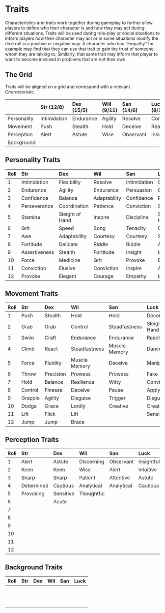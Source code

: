 # Traits

Characteristics and traits work together during gameplay to further allow players to define who their character is and how they may act during different situations. Traits will be used during role-play or social situations to inform players how their character may act or in some situations modify the dice roll in a positive or negative way. A character who has “Empathy” for example may find that they can use that trait to gain the trust of someone whom they are talking to. Similarly, that same trait may inform that player to want to become involved in problems that are not their own. 

## The Grid
Traits will be aligned on a grid and correspond with a relevant *Characteristic*. 


|  | Str (12/8) | Dex (15/5) | Will (9/11)  | San (14/6) | Luck (8/12) |
|:--|:--|:--|:--|:--|:--|
| Personality | Intimidation | Endurance | Agility | Resolve | Confidence |
| Movement | Push | Stealth | Hold | Deceive |  Reach| 
| Perception | Alert | Astute | Wise | Observant | Insightful | 
| Background |  |  |  |  |  | 



## Personality Traits

| Roll | Str | Dex | Wil | San | Luck |
|:--|:--|:--|:--|:--|:--|
| 1 | Intimidation | Flexibility | Resolve  | Intimidation |  Confidence|
| 2 | Endurance | Agility | Endurance | Persuasion | Courtesy |
| 3 | Confidence | Balance | Adaptability | Confidence | Riddle |
| 4 | Perseverance | Coordination | Patience | Conviction | Song |
| 5 | Stamina | Sleight of Hand | Inspire | Discipline | Sleight of Hand |
| 6 | Grit | Speed | Song | Tenacity | Charm |
| 7 | Awe | Adaptability | Courtesy | Courtesy | Scent |
| 8 | Fortitude | Delicate | Riddle | Riddle | Assertiveness |
| 9 | Assertiveness | Stealth | Fortitude | Insight | Insight |
| 10 | Force | Medicine | Grit | Provoke | Empathy |
| 11 | Conviction | Elusive | Conviction | Inspire | Apathy |
| 12 | Provoke | Elegant | Courage | Empathy | Inspire |

## Movement Traits

| Roll | Str | Dex | Wil | San | Luck |
|:--|:--|:--|:--|:--|:--|
| 1 | Push | Stealth | Hold | Hold | Deceive  |
| 2 | Grab | Grab | Control | Steadfastness | Sleight of Hand |
| 3 | Swim | Craft | Endurance | Endurance | Reach |
| 4 | Climb | React | Steadfastness | Muscle Memory | Dance |
| 5 | Force | Fluidity | Muscle Memory | Deceive | Manipulate |
| 6 | Throw | Precision | Prowess | Prowess | Fake |
| 7 | Hold | Balance | Resilience | Witty | Convince |
| 8 | Control | Finesse | Deceive | Pause | Apply |
| 9 | Grapple | Agility | Disguise | Trigger | Disguise |
| 10 | Dodge | Grace | Lordly | Creative | Creative |
| 11 | Lift | Flick | Lift |  | Sensitive |
| 12 | Jump | Jump | Brace |  |  |

## Perception Traits

| Roll | Str | Dex | Wil | San | Luck |
|:--|:--|:--|:--|:--|:--|
| 1 | Alert | Astute | Discerning | Observant | Insightful |
| 2 | Keen | Keen | Wise | Alert | Intuitive  |
| 3 | Sharp | Sharp | Patient | Attentive | Astute |
| 4 | Determined | Cautious | Analytical | Analytical | Cautious |
| 5 | Provoking | Sensitive | Thoughtful |  |  |
| 6 |  | Acute | |  |  |
| 7 |  |  |  |  |  |
| 8 |  |  |  |  |  |
| 9 |  |  |  |  |  |
| 10 |  |  |  |  |  |
| 11 |  |  |  |  |  |
| 12 |  |  |  |  |  |

## Background Traits

| Roll | Str | Dex | Wil | San | Luck |
|:--|:--|:--|:--|:--|:--|
|  |  |  |  |  | |
|  |  |  |  |  |  |
|  |  |  |  |  |  |
|  |  |  |  |  |  |
|  |  |  |  |  |  |
|  |  |  |  |  |  |
|  |  |  |  |  |  |
|  |  |  |  |  |  |
|  |  |  |  |  |  |
|  |  |  |  |  |  |
|  |  |  |  |  |  |
|  |  |  |  |  |  |